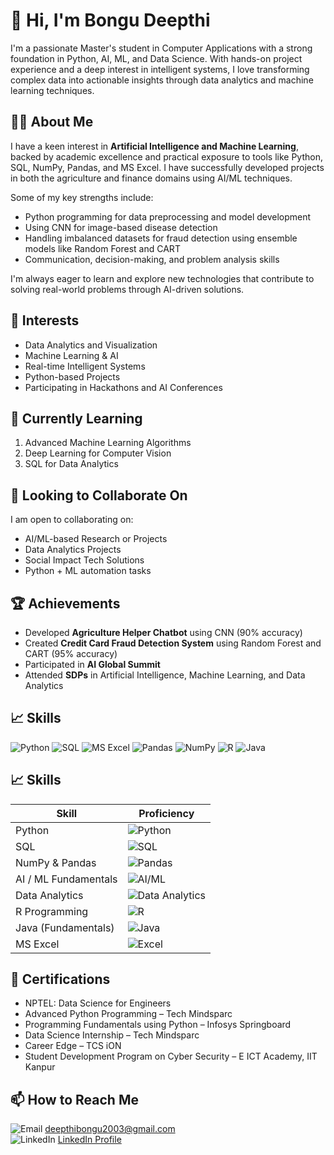 # 👋 Hi, I'm Bongu Deepthi

I'm a passionate Master's student in Computer Applications with a strong foundation in Python, AI, ML, and Data Science. With hands-on project experience and a deep interest in intelligent systems, I love transforming complex data into actionable insights through data analytics and machine learning techniques.

## 👨‍💻 About Me

I have a keen interest in **Artificial Intelligence and Machine Learning**, backed by academic excellence and practical exposure to tools like Python, SQL, NumPy, Pandas, and MS Excel. I have successfully developed projects in both the agriculture and finance domains using AI/ML techniques.

Some of my key strengths include:
- Python programming for data preprocessing and model development
- Using CNN for image-based disease detection
- Handling imbalanced datasets for fraud detection using ensemble models like Random Forest and CART
- Communication, decision-making, and problem analysis skills

I'm always eager to learn and explore new technologies that contribute to solving real-world problems through AI-driven solutions.

## 👀 Interests

- Data Analytics and Visualization
- Machine Learning & AI
- Real-time Intelligent Systems
- Python-based Projects
- Participating in Hackathons and AI Conferences

## 🌱 Currently Learning

1. Advanced Machine Learning Algorithms
2. Deep Learning for Computer Vision
3. SQL for Data Analytics

## 💞 Looking to Collaborate On

I am open to collaborating on:
- AI/ML-based Research or Projects
- Data Analytics Projects
- Social Impact Tech Solutions
- Python + ML automation tasks

## 🏆 Achievements

- Developed **Agriculture Helper Chatbot** using CNN (90% accuracy)
- Created **Credit Card Fraud Detection System** using Random Forest and CART (95% accuracy)
- Participated in **AI Global Summit**
- Attended **SDPs** in Artificial Intelligence, Machine Learning, and Data Analytics

## 📈 Skills

![Python](https://img.shields.io/badge/-Python-3776AB?logo=python&logoColor=white&style=flat)
![SQL](https://img.shields.io/badge/-SQL-4479A1?logo=postgresql&logoColor=white&style=flat)
![MS Excel](https://img.shields.io/badge/-MS%20Excel-217346?logo=microsoft-excel&logoColor=white&style=flat)
![Pandas](https://img.shields.io/badge/-Pandas-150458?logo=pandas&logoColor=white&style=flat)
![NumPy](https://img.shields.io/badge/-NumPy-013243?logo=numpy&logoColor=white&style=flat)
![R](https://img.shields.io/badge/-R-276DC3?logo=r&logoColor=white&style=flat)
![Java](https://img.shields.io/badge/-Java-007396?logo=java&logoColor=white&style=flat)

## 📈 Skills

| Skill                      | Proficiency     |
|----------------------------|-----------------|
| Python                     | ![Python](https://img.shields.io/badge/Progress-90%25-brightgreen) |
| SQL                        | ![SQL](https://img.shields.io/badge/Progress-85%25-green) |
| NumPy & Pandas             | ![Pandas](https://img.shields.io/badge/Progress-90%25-brightgreen) |
| AI / ML Fundamentals       | ![AI/ML](https://img.shields.io/badge/Progress-80%25-yellowgreen) |
| Data Analytics             | ![Data Analytics](https://img.shields.io/badge/Progress-85%25-green) |
| R Programming              | ![R](https://img.shields.io/badge/Progress-75%25-yellowgreen) |
| Java (Fundamentals)        | ![Java](https://img.shields.io/badge/Progress-60%25-yellow) |
| MS Excel                   | ![Excel](https://img.shields.io/badge/Progress-85%25-green) |

## 📜 Certifications

- NPTEL: Data Science for Engineers
- Advanced Python Programming – Tech Mindsparc
- Programming Fundamentals using Python – Infosys Springboard
- Data Science Internship – Tech Mindsparc
- Career Edge – TCS iON
- Student Development Program on Cyber Security – E ICT Academy, IIT Kanpur

## 📫 How to Reach Me

![Email](https://img.shields.io/badge/Email-D14836?logo=gmail&logoColor=white&style=flat) deepthibongu2003@gmail.com  
![LinkedIn](https://img.shields.io/badge/LinkedIn-0077B5?logo=linkedin&logoColor=white&style=flat) [LinkedIn Profile](https://www.linkedin.com/in/bongu-deepthi-156833337)

<!---
BonguDeepthi/BonguDeepthi is a ✨ special ✨ repository because its README.md (this file) appears on your GitHub profile.
You can click the Preview link to take a look at your changes.
--->
